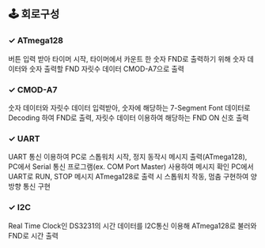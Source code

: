 ## 🕹 회로구성
### ✓ ATmega128
버튼 입력 받아 타이머 시작, 타이머에서 카운트 한 숫자 FND로 출력하기 위해 숫자 데이터와 숫자 출력할 FND 자릿수 데이터 CMOD-A7으로 출력
### ✓ CMOD-A7
숫자 데이터와 자릿수 데이터 입력받아, 숫자에 해당하는 7-Segment Font 데이터로 Decoding 하여 FND로 출력, 자릿수 데이터 이용하여 해당하는 FND ON 신호 출력
### ✓ UART
UART 통신 이용하여 PC로 스톱워치 시작, 정지 동작시 메시지 출력(ATmega128), 
PC에서 Serial 통신 프로그램(ex. COM Port Master) 사용하여 메시지 확인
PC에서 UART로 RUN, STOP 메시지 ATmega128로 출력 시 스톱워치 작동, 멈춤 구현하여 양방향 통신 구현
### ✓ I2C
Real Time Clock인 DS3231의 시간 데이터를 I2C통신 이용해 ATmega128로 불러와 FND로 시간 출력
